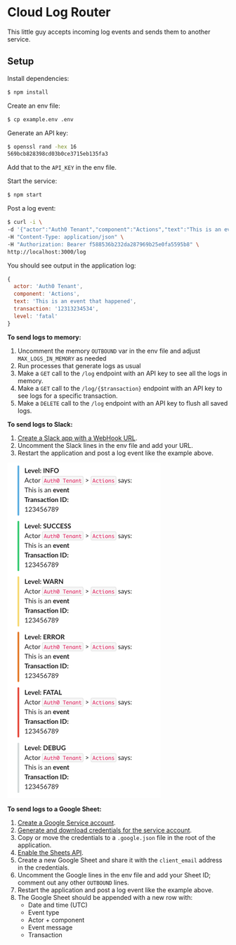 # Cloud Log Router

This little guy accepts incoming log events and sends them to another service.

## Setup

Install dependencies:

```bash
$ npm install
```

Create an env file:

```bash
$ cp example.env .env
```

Generate an API key:

```bash
$ openssl rand -hex 16
569bcb828398cd03b0ce3715eb135fa3
```

Add that to the `API_KEY` in the env file.

Start the service:

```bash
$ npm start
```

Post a log event:

```bash
$ curl -i \
-d '{"actor":"Auth0 Tenant","component":"Actions","text":"This is an event that happened","transaction":"12313234534","level":"fatal"}' \
-H "Content-Type: application/json" \
-H "Authorization: Bearer f588536b232da287969b25e0fa5595b8" \
http://localhost:3000/log
```

You should see output in the application log:

```js
{
  actor: 'Auth0 Tenant',
  component: 'Actions',
  text: 'This is an event that happened',
  transaction: '12313234534',
  level: 'fatal'
}
```

**To send logs to memory:**

1. Uncomment the memory `OUTBOUND` var in the env file and adjust `MAX_LOGS_IN_MEMORY` as needed
2. Run processes that generate logs as usual
3. Make a `GET` call to the `/log` endpoint with an API key to see all the logs in memory.
4. Make a `GET` call to the `/log/{$transaction}` endpoint with an API key to see logs for a specific transaction.
5. Make a `DELETE` call to the `/log` endpoint with an API key to flush all saved logs.

**To send logs to Slack:**

1. [Create a Slack app with a WebHook URL](https://api.slack.com/messaging/webhooks).
2. Uncomment the Slack lines in the env file and add your URL.
3. Restart the application and post a log event like the example above.

![](./docs/slack-example.png)

**To send logs to a Google Sheet:**

1. [Create a Google Service account](https://cloud.google.com/iam/docs/service-accounts-create#creating).
2. [Generate and download credentials for the service account](https://cloud.google.com/iam/docs/keys-create-delete).
3. Copy or move the credentials to a `.google.json` file in the root of the application.
4. [Enable the Sheets API](https://cloud.google.com/apis/docs/getting-started#enabling_apis).
5. Create a new Google Sheet and share it with the `client_email` address in the credentials.
6. Uncomment the Google lines in the env file and add your Sheet ID; comment out any other `OUTBOUND` lines.
7. Restart the application and post a log event like the example above.
8. The Google Sheet should be appended with a new row with:
   - Date and time (UTC)
   - Event type
   - Actor + component
   - Event message
   - Transaction
